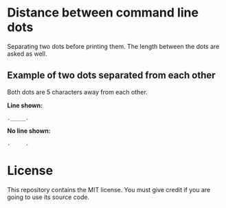 # Distance between command line dots

Separating two dots before printing them. The length between the dots are asked as well.

## Example of two dots separated from each other

Both dots are 5 characters away from each other.

**Line shown:**

```
._____.
```

**No line shown:**

```
.     .
```

# License

This repository contains the MIT license. You must give credit if you are going to use its source code.
